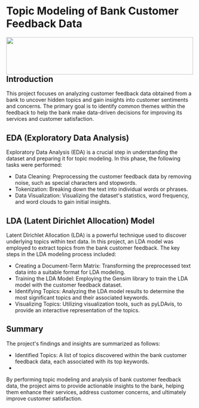 # Topic Modeling of Bank Customer Feedback Data

<img src="https://www.callcentrehelper.com/images/stories/2018/06/feedback-mindmap-760.jpg" style="float: left;" width="500" height="100" />

## Introduction
This project focuses on analyzing customer feedback data obtained from a bank to uncover hidden topics and gain insights into customer sentiments and concerns. The primary goal is to identify common themes within the feedback to help the bank make data-driven decisions for improving its services and customer satisfaction.

## EDA (Exploratory Data Analysis)
Exploratory Data Analysis (EDA) is a crucial step in understanding the dataset and preparing it for topic modeling. In this phase, the following tasks were performed:
- Data Cleaning: Preprocessing the customer feedback data by removing noise, such as special characters and stopwords.
- Tokenization: Breaking down the text into individual words or phrases.
- Data Visualization: Visualizing the dataset's statistics, word frequency, and word clouds to gain initial insights.

## LDA (Latent Dirichlet Allocation) Model
Latent Dirichlet Allocation (LDA) is a powerful technique used to discover underlying topics within text data. In this project, an LDA model was employed to extract topics from the bank customer feedback. The key steps in the LDA modeling process included:
- Creating a Document-Term Matrix: Transforming the preprocessed text data into a suitable format for LDA modeling.
- Training the LDA Model: Employing the Gensim library to train the LDA model with the customer feedback dataset.
- Identifying Topics: Analyzing the LDA model results to determine the most significant topics and their associated keywords.
- Visualizing Topics: Utilizing visualization tools, such as pyLDAvis, to provide an interactive representation of the topics.

## Summary
The project's findings and insights are summarized as follows:
- Identified Topics: A list of topics discovered within the bank customer feedback data, each associated with its top keywords.
-
By performing topic modeling and analysis of bank customer feedback data, the project aims to provide actionable insights to the bank, helping them enhance their services, address customer concerns, and ultimately improve customer satisfaction.
